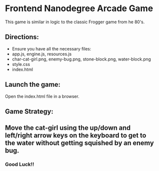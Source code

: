<h1>Frontend Nanodegree Arcade Game</h1>

<p>This game is similar in logic to the classic Frogger game from he 80's.</p>

<h2>Directions:</h2>

<ul>
	<li>Ensure you have all the necessary files:</li>
	<li>app.js, engine.js, resources.js</li>
	<li>char-cat-girl.png, enemy-bug.png, stone-block.png, water-block.png</li>
	<li>style.css</li>
	<li>index.html</li>
</ul>

<h2>Launch the game:</h2>

<p>Open the index.html file in a browser.</p>

<h2>Game Strategy:<h2>

<p>Move the cat-girl using the up/down and left/right arrow keys on the keyboard to get to the water without getting squished by an enemy bug.</p>

<h3>Good Luck!!</h3>


